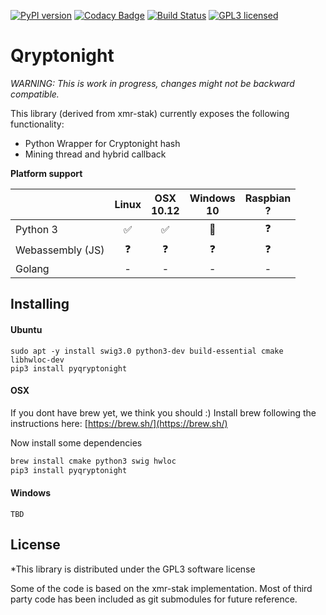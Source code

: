 [![PyPI version](https://badge.fury.io/py/qryptonight.svg)](https://badge.fury.io/py/qryptonight)
[![Codacy Badge](https://api.codacy.com/project/badge/Grade/4b34f51616d94362b3447bb2f4df765a)](https://www.codacy.com/app/jleni/qryptonight_QRL?utm_source=github.com&utm_medium=referral&utm_content=theQRL/qryptonight&utm_campaign=badger)
[![Build Status](https://travis-ci.org/theQRL/qryptonight.svg?branch=master)](https://travis-ci.org/theQRL/qryptonight)
[![GPL3 licensed](https://img.shields.io/badge/license-GPL3-blue.svg)](https://raw.githubusercontent.com/theQRL/qryptonight/master/LICENSE)

# Qryptonight

*WARNING: This is work in progress, changes might not be backward compatible.*

This library (derived from xmr-stak) currently exposes the following functionality:  

- Python Wrapper for Cryptonight hash
- Mining thread and hybrid callback 

**Platform support**

|           | Linux |     OSX<br>10.12     |  Windows<br>10 | Raspbian<br>? | 
|-----------|:------------:|:-----------:|:--------:|:--------:|
|Python 3   | :white_check_mark: | :white_check_mark: |    :seedling:     |     :question:    |
|Webassembly (JS) |      :question:       |     :question:       |    :question:     |     :question:    |
|Golang     | - |     -       |    -     |     -    |

## Installing

#### Ubuntu
```
sudo apt -y install swig3.0 python3-dev build-essential cmake libhwloc-dev
pip3 install pyqryptonight
````

#### OSX

If you dont have brew yet, we think you should :) Install brew following the instructions here: [https://brew.sh/](https://brew.sh/)

Now install some dependencies

```bash
brew install cmake python3 swig hwloc
pip3 install pyqryptonight
```

#### Windows
```
TBD
```

## License

*This library is distributed under the GPL3 software license

Some of the code is based on the xmr-stak implementation. Most of third party code has been included as git submodules for future reference.
